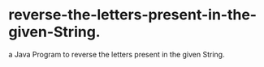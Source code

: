 # reverse-the-letters-present-in-the-given-String.
 a Java Program to reverse the letters present in the given String.
